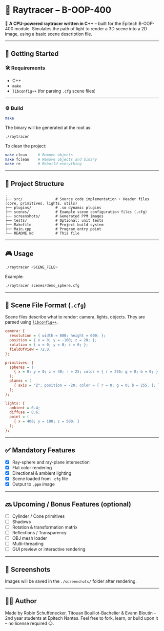 # 🎯 Raytracer – B-OOP-400

🧠 **A CPU-powered raytracer written in C++** – built for the Epitech B-OOP-400 module.
Simulates the path of light to render a 3D scene into a 2D image, using a basic scene description file.

---

## 🚀 Getting Started

### 🛠 Requirements
- C++
- `make`
- `libconfig++` (for parsing `.cfg` scene files)

---

### ⚙️ Build

```bash
make
```

The binary will be generated at the root as:

```bash
./raytracer
```

To clean the project:

```bash
make clean     # Remove objects
make fclean    # Remove objects and binary
make re        # Rebuild everything
```

---

## 📂 Project Structure

```
.
├── src/               # Source code implementation + Header files (core, primitives, lights, utils)
├── plugins/           # .so dynamic plugins
├── scenes/            # Example scene configuration files (.cfg)
├── screenshots/       # Generated PPM images
├── tests/             # Optional: unit tests
├── Makefile           # Project build system
├── Main.cpp           # Program entry point
└── README.md          # This file
```

---

## 🎮 Usage

```bash
./raytracer <SCENE_FILE>
```

Example:

```bash
./raytracer scenes/demo_sphere.cfg
```

---

## 🧾 Scene File Format (`.cfg`)

Scene files describe what to render: camera, lights, objects.
They are parsed using [`libconfig++`](https://hyperrealm.github.io/libconfig/libconfig_manual.html).

```cfg
camera: {
  resolution = { width = 800; height = 600; };
  position = { x = 0; y = -100; z = 20; };
  rotation = { x = 0; y = 0; z = 0; };
  fieldOfView = 72.0;
};

primitives: {
  spheres = (
    { x = 0; y = 0; z = 40; r = 25; color = { r = 255; g = 0; b = 0; }; }
  );
  planes = (
    { axis = "Z"; position = -20; color = { r = 0; g = 0; b = 255; }; }
  );
};

lights: {
  ambient = 0.4;
  diffuse = 0.6;
  point = (
    { x = 400; y = 100; z = 500; }
  );
};
```

---

## ✅ Mandatory Features

- [x] Ray-sphere and ray-plane intersection
- [x] Flat color rendering
- [x] Directional & ambient lighting
- [x] Scene loaded from `.cfg` file
- [x] Output to `.ppm` image

---

## 🔜 Upcoming / Bonus Features (optional)

- [ ] Cylinder / Cone primitives
- [ ] Shadows
- [ ] Rotation & transformation matrix
- [ ] Reflections / Transparency
- [ ] OBJ mesh loader
- [ ] Multi-threading
- [ ] GUI preview or interactive rendering

---

## 📸 Screenshots

Images will be saved in the `./screenshots/` folder after rendering.

---

## 👨‍💻 Author

Made by Robin Schuffenecker, Titouan Bouillot-Bachelier & Evann Bloutin – 2nd year students at Epitech Nantes.
Feel free to fork, learn, or build upon it – no license required 😉.
